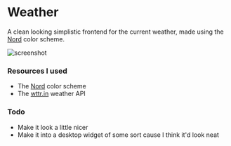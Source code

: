 # Weather
A clean looking simplistic frontend for the current weather, made using the [Nord](https://nordtheme.com) color scheme.


![screenshot](https://i.imgur.com/crq6JQz.png)

### Resources I used
- The [Nord](https://nordtheme.com) color scheme
- The [wttr.in](https://github.com/chubin/wttr.in) weather API

### Todo
- Make it look a little nicer
- Make it into a desktop widget of some sort cause I think it'd look neat